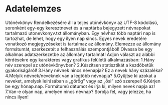 # Adatelemzes

Utónévkönyv
Rendelkezésére áll a teljes utónévkönyv az UTF-8 kódolású, soronként egy-egy keresztnevet és a
naptárba bejegyzett névnapokat tartalmazó utonevkonyv.txt állományban. Egy névhez több
naptári nap is tartozhat, de lehet, hogy egy ilyen nap sincs. Egyes nevek eredetére vonatkozó
megjegyzéseket is tartalmaz az állomány.
Elemezze az állomány formátumát, szerkezetét a felhasználás szempontjából!
Olvassa be egy alkalmas adatszerkezetbe az állomány tartalmát!
Adjon választ az alábbi kérdésekre egy karakteres vagy grafikus felületű alkalmazásban:
1.Hány név szerepel az utónévkönyvben?
2.Készítsen statisztikát a kezdőbetűk gyakoriságáról!
3.Hány névnek nincs névnapja? Ez a nevek hány százaléka?
4.Melyik névnek/neveknek van a legtöbb névnapja?
5.Gyűjtse ki azokat a neveket, amelyek leírásában a „görög” vagy az „ősi” szó szerepel!
6.Kérjen be egy hónap.nap. Formátumú dátumot és írja ki, milyen nevek napja az!
7.Van-e olyan nap, amelyen nincs névnap? Sorolja fel, vagy jelezze, ha nincs ilyen!
